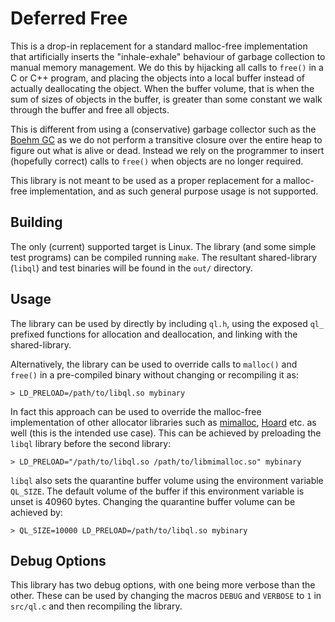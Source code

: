 # Deferred Free
This is a drop-in replacement for a standard malloc-free implementation that
artificially inserts the "inhale-exhale" behaviour of garbage collection to
manual memory management. We do this by hijacking all calls to `free()` in a C
or C++ program, and placing the objects into a local buffer instead of actually
deallocating the object. When the buffer volume, that is when the sum of sizes
of objects in the buffer, is greater than some constant we walk through the
buffer and free all objects.

This is different from using a (conservative) garbage collector such as the
[Boehm GC](https://github.com/ivmai/bdwgc) as we do not perform a transitive
closure over the entire heap to figure out what is alive or dead. Instead we
rely on the programmer to insert (hopefully correct) calls to `free()` when
objects are no longer required.

This library is not meant to be used as a proper replacement for a malloc-free
implementation, and as such general purpose usage is not supported.

## Building
The only (current) supported target is Linux. The library (and some simple test
programs) can be compiled running `make`. The resultant shared-library
(`libql`) and test binaries will be found in the `out/` directory.

## Usage
The library can be used by directly by including `ql.h`, using the exposed
`ql_` prefixed functions for allocation and deallocation, and linking with the
shared-library.

Alternatively, the library can be used to override calls to `malloc()` and
`free()` in a pre-compiled binary without changing or recompiling it as:

```
> LD_PRELOAD=/path/to/libql.so mybinary
```

In fact this approach can be used to override the malloc-free implementation of
other allocator libraries such as
[mimalloc](https://github.com/microsoft/mimalloc),
[Hoard](https://github.com/emeryberger/Hoard) etc. as well (this is the intended
use case). This can be achieved by preloading the `libql` library before the
second library:

```
> LD_PRELOAD="/path/to/libql.so /path/to/libmimalloc.so" mybinary
```

`libql` also sets the quarantine buffer volume using the environment variable
`QL_SIZE`. The default volume of the buffer if this environment variable is
unset is 40960 bytes. Changing the quarantine buffer volume can be achieved by:

```
> QL_SIZE=10000 LD_PRELOAD=/path/to/libql.so mybinary
```

## Debug Options
This library has two debug options, with one being more verbose than the other.
These can be used by changing the macros `DEBUG` and `VERBOSE` to `1` in
`src/ql.c` and then recompiling the library.
